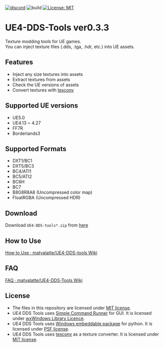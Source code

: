 [![discord](https://badgen.net/badge/icon/discord?icon=discord&label)](https://discord.gg/Qx2Ff3MByF)
![build](https://github.com/matyalatte/UE4-DDS-tools/actions/workflows/main.yml/badge.svg)
[![License: MIT](https://img.shields.io/badge/License-MIT-yellow.svg)](https://opensource.org/licenses/MIT)

# UE4-DDS-Tools ver0.3.3
Texture modding tools for UE games.<br>
You can inject texture files (.dds, .tga, .hdr, etc.) into UE assets.<br>

## Features

- Inject any size textures into assets
- Extract textures from assets
- Check the UE versions of assets
- Convert textures with [texconv](https://github.com/microsoft/DirectXTex/wiki/Texconv)

## Supported UE versions
- UE5.0
- UE4.13 ~ 4.27
- FF7R
- Borderlands3

## Supported Formats

- DXT1/BC1
- DXT5/BC3
- BC4/ATI1
- BC5/ATI2
- BC6H
- BC7
- B8G8R8A8 (Uncompressed color map)
- FloatRGBA (Uncompressed HDR)

## Download
Download `UE4-DDS-tools*.zip` from [here](https://github.com/matyalatte/UE4-DDS-tools/releases)

## How to Use
[How to Use · matyalatte/UE4-DDS-tools Wiki](https://github.com/matyalatte/UE4-DDS-Tools/wiki/How-to-Use)

## FAQ
[FAQ · matyalatte/UE4-DDS-Tools Wiki](https://github.com/matyalatte/UE4-DDS-Tools/wiki/FAQ)

## License
* The files in this repository are licensed under [MIT license](https://github.com/matyalatte/UE4-DDS-Tools/blob/main/LICENSE).
* UE4 DDS Tools uses [Simple Command Runner](https://github.com/matyalatte/Simple-Command-Runner) for GUI. It is licensed under [wxWindows Library Licence](https://github.com/wxWidgets/wxWidgets/blob/master/docs/licence.txt).
* UE4 DDS Tools uses [Windows embeddable package](https://www.python.org/downloads/windows/) for python. It is licensed under [PSF license](https://docs.python.org/3/license.html).
* UE4 DDS Tools uses [texconv](https://github.com/microsoft/DirectXTex/wiki/Texconv) as a texture converter. It is licensed under [MIT license](https://github.com/matyalatte/UE4-DDS-Tools/blob/main/LICENSE).

